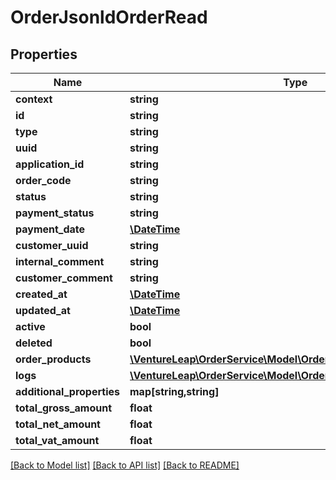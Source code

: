# OrderJsonldOrderRead

## Properties
Name | Type | Description | Notes
------------ | ------------- | ------------- | -------------
**context** | **string** |  | [optional] 
**id** | **string** |  | [optional] 
**type** | **string** |  | [optional] 
**uuid** | **string** |  | [optional] 
**application_id** | **string** |  | [optional] 
**order_code** | **string** |  | [optional] 
**status** | **string** |  | 
**payment_status** | **string** |  | 
**payment_date** | [**\DateTime**](\DateTime.md) |  | [optional] 
**customer_uuid** | **string** |  | 
**internal_comment** | **string** |  | [optional] 
**customer_comment** | **string** |  | [optional] 
**created_at** | [**\DateTime**](\DateTime.md) |  | [optional] 
**updated_at** | [**\DateTime**](\DateTime.md) |  | [optional] 
**active** | **bool** |  | [optional] 
**deleted** | **bool** |  | [optional] 
**order_products** | [**\VentureLeap\OrderService\Model\OrderProductJsonldOrderRead[]**](OrderProductJsonldOrderRead.md) |  | [optional] 
**logs** | [**\VentureLeap\OrderService\Model\OrderLogJsonldOrderRead[]**](OrderLogJsonldOrderRead.md) |  | [optional] 
**additional_properties** | **map[string,string]** |  | [optional] 
**total_gross_amount** | **float** |  | [optional] 
**total_net_amount** | **float** |  | [optional] 
**total_vat_amount** | **float** |  | [optional] 

[[Back to Model list]](../../README.md#documentation-for-models) [[Back to API list]](../../README.md#documentation-for-api-endpoints) [[Back to README]](../../README.md)

